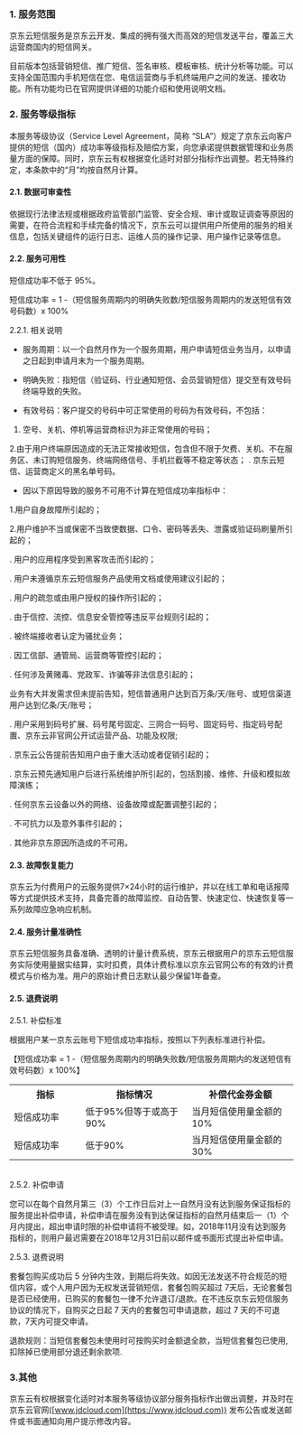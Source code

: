 ###  1. 服务范围

  京东云短信服务是京东云开发、集成的拥有强大而高效的短信发送平台，覆盖三大运营商国内的短信网关。

  目前版本包括营销短信、推广短信、签名审核、模板审核、统计分析等功能。可以支持全国范围内手机短信在您、电信运营商与手机终端用户之间的发送、接收功能。所有功能均已在官网提供详细的功能介绍和使用说明文档。

### 2. 服务等级指标

  本服务等级协议（Service Level Agreement，简称 “SLA”）规定了京东云向客户提供的短信（国内）成功率等级指标及赔偿方案，向您承诺提供数据管理和业务质量方面的保障。同时，京东云有权根据变化适时对部分指标作出调整。若无特殊约定，本条款中的“月”均按自然月计算。

####  2.1. 数据可审查性

依据现行法律法规或根据政府监管部门监管、安全合规、审计或取证调查等原因的需要，在符合流程和手续完备的情况下，京东云可以提供用户所使用的服务的相关信息，包括关键组件的运行日志、运维人员的操作记录、用户操作记录等信息。

####  2.2. 服务可用性

短信成功率不低于 95%。

短信成功率 = 1 -（短信服务周期内的明确失败数/短信服务周期内的发送短信有效号码数）x 100%

2.2.1. 相关说明

   - 服务周期：以一个自然月作为一个服务周期，用户申请短信业务当月，以申请之日起到申请月末为一个服务周期。

   - 明确失败：指短信（验证码、行业通知短信、会员营销短信）提交至有效号码终端导致的失败。

   - 有效号码：客户提交的号码中可正常使用的号码为有效号码，不包括：

1.	空号、关机、停机等运营商标识为非正常使用的号码；

2.由于用户终端原因造成的无法正常接收短信，包含但不限于欠费、关机、不在服务区、未订购短信服务、终端网络信号、手机拦截等不稳定等状态；
.	京东云短信、运营商定义的黑名单号码。

   - 因以下原因导致的服务不可用不计算在短信成功率指标中：

1.用户自身故障所引起的；

2.用户维护不当或保密不当致使数据、口令、密码等丢失、泄露或验证码刷量所引起的；

.	用户的应用程序受到黑客攻击而引起的；

.	用户未遵循京东云短信服务产品使用文档或使用建议引起的；

.	用户的疏忽或由用户授权的操作所引起的；

.	由于信控、流控、信息安全管控等违反平台规则引起的；

.	被终端接收者认定为骚扰业务；

.	因工信部、通管局、运营商等管控引起的；

.	任何涉及黄赌毒、党政军、诈骗等非法信息引起的；

业务有大并发需求但未提前告知，短信普通用户达到百万条/天/账号、或短信渠道用户达到亿条/天/账号；

.	用户采用到码号扩展、码号尾号固定、三网合一码号、固定码号、指定码号配置、京东云非官网公开试运营产品、功能及权限;

.	京东云公告提前告知用户由于重大活动或者促销引起的；

.	京东云预先通知用户后进行系统维护所引起的，包括割接、维修、升级和模拟故障演练；

.	任何京东云设备以外的网络、设备故障或配置调整引起的；

.	不可抗力以及意外事件引起的；

.	其他非京东原因所造成的不可用。

####  2.3. 故障恢复能力

京东云为付费用户的云服务提供7×24小时的运行维护，并以在线工单和电话报障等方式提供技术支持，具备完善的故障监控、自动告警、快速定位、快速恢复等一系列故障应急响应机制。

####  2.4. 服务计量准确性


京东云短信服务具备准确、透明的计量计费系统，京东云根据用户的京东云短信服务实际使用量据实结算，实时扣费，具体计费标准以京东云官网公布的有效的计费模式与价格为准。用户的原始计费日志默认最少保留1年备查。

 ####  2.5. 退费说明

2.5.1. 补偿标准

根据用户某一京东云账号下短信成功率指标，按照以下列表标准进行补偿。

【短信成功率 = 1 -（短信服务周期内的明确失败数/短信服务周期内的发送短信有效号码数）x 100%】   
   <table>
        <tr align="center">
           <th width="200">指标</th>
           <th width="300">指标情况</th>
           <th width="300">补偿代金券金额</th>
        </tr>
         <tr>
            <td>短信成功率</td>
            <td>低于95%但等于或高于90%</td>
            <td>当月短信使用量金额的10%</td>
         </tr>
         <tr>
            <td>短信成功率</td>
            <td>低于90%</td>
            <td>当月短信使用量金额的30%</td>
         </tr>
   </table><br>
2.5.2. 补偿申请

您可以在每个自然月第三（3）个工作日后对上一自然月没有达到服务保证指标的服务提出补偿申请，补偿申请在服务没有到达保证指标的自然月结束后一（1）个月内提出，超出申请时限的补偿申请将不被受理。如，2018年11月没有达到服务指标的，则用户最迟需要在2018年12月31日前以邮件或书面形式提出补偿申请。

2.5.3. 退费说明

套餐包购买成功后 5 分钟内生效，到期后将失效。如因无法发送不符合规范的短信内容，或个人用户因为无权发送营销短信，套餐包购买超过 7天后，无论套餐包是否已经使用，已购买的套餐包一律不允许退订/退款。在不违反京东云短信服务协议的情况下，自购买之日起 7 天内的套餐包可申请退款，超过 7 天的不可退款，7天内可提交申请。


退款规则：当短信套餐包未使用时可按购买时金额退全款，当短信套餐包已使用,扣除掉已使用部分退还剩余款项.
   
### 3.其他

京东云有权根据变化适时对本服务等级协议部分服务指标作出做出调整，并及时在京东云官网([www.jdcloud.com](https://www.jdcloud.com)) 发布公告或发送邮件或书面通知向用户提示修改内容。
